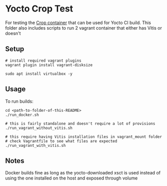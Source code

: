 # Yocto Crop Test

For testing the [Crop container](https://github.com/crops/poky-container) that can be used for Yocto CI build. This folder also includes scripts to run 2 vagrant container that either has Vitis or doesn't

## Setup

```shell
# install required vagrant plugins
vagrant plugin install vagrant-disksize

sudo apt install virtualbox -y
```

## Usage

To run builds:

```shell
cd <path-to-folder-of-this-README>
./run_docker.sh

# this is fairly standalone and doesn't require a lot of provisions
./run_vagrant_without_vitis.sh

# this require having Vitis installation files in vagrant_mount folder
# check Vagrantfile to see what files are expected
./run_vagrant_with_vitis.sh
```

## Notes

Docker builds fine as long as the yocto-downloaded xsct is used instead of using the one installed on the host and exposed through volume
